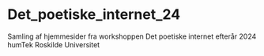 # Det_poetiske_internet_24
Samling af hjemmesider fra workshoppen Det poetiske internet efterår 2024 humTek Roskilde Universitet
